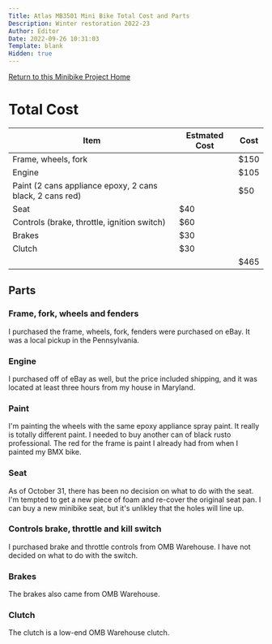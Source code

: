 ```yaml
---
Title: Atlas MB3501 Mini Bike Total Cost and Parts
Description: Winter restoration 2022-23
Author: Editor
Date: 2022-09-26 10:31:03
Template: blank
Hidden: true
---
```


[Return to this Minibike Project Home](..)

# Total Cost
|Item|Estmated Cost|Cost|
|-|-|-|
|Frame, wheels, fork| |$150|
|Engine| |$105|
|Paint (2 cans appliance epoxy, 2 cans black, 2 cans red)| |$50|
|Seat|$40| |
|Controls (brake, throttle, ignition switch)|$60| |
|Brakes|$30| |
|Clutch|$30| |
| | |$465|

## Parts
### Frame, fork, wheels and fenders
I purchased the frame, wheels, fork, fenders were purchased on eBay. It was a local pickup in the Pennsylvania. 

### Engine
I purchased off of eBay as well, but the price included shipping, and it was located at least three hours from my house in Maryland.

### Paint
I'm painting the wheels with the same epoxy appliance spray paint. It really is totally different paint. I needed to buy another can of black rusto professional. The red for the frame is paint I already had from when I painted my BMX bike.

### Seat
As of October 31, there has been no decision on what to do with the seat. I'm tempted to get a new piece of foam and re-cover the original seat pan. I can buy a new minibike seat, but it's unlikley that the holes will line up.

### Controls brake, throttle and kill switch
I purchased brake and throttle controls from OMB Warehouse. I have not decided on what to do with the switch.

### Brakes
The brakes also came from OMB Warehouse.

### Clutch
The clutch is a low-end OMB Warehouse clutch.